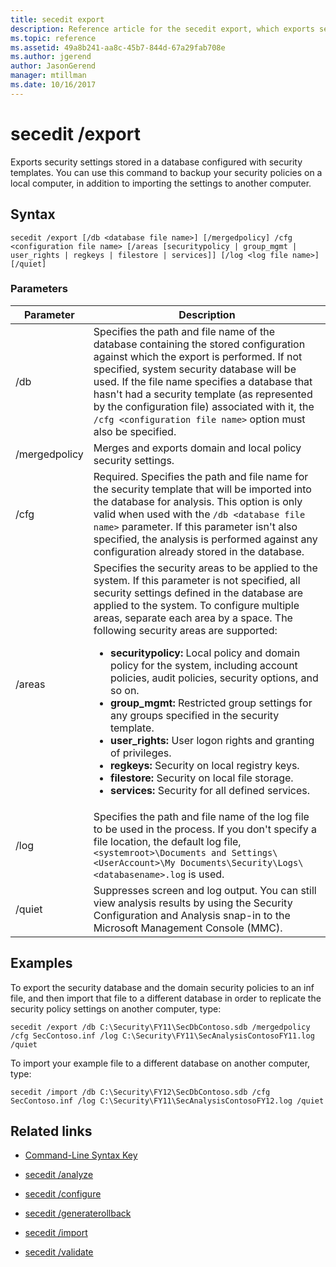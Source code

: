 ```yaml
---
title: secedit export
description: Reference article for the secedit export, which exports security settings stored in a database configured with security templates.
ms.topic: reference
ms.assetid: 49a8b241-aa8c-45b7-844d-67a29fab708e
ms.author: jgerend
author: JasonGerend
manager: mtillman
ms.date: 10/16/2017
---
```


# secedit /export

Exports security settings stored in a database configured with security templates. You can use this command to backup your security policies on a local computer, in addition to importing the settings to another computer.

## Syntax

```
secedit /export [/db <database file name>] [/mergedpolicy] /cfg <configuration file name> [/areas [securitypolicy | group_mgmt | user_rights | regkeys | filestore | services]] [/log <log file name>] [/quiet]
```

### Parameters

| Parameter | Description |
|--|--|
| /db | Specifies the path and file name of the database containing the stored configuration against which the export is performed. If not specified, system security database will be used. If the file name specifies a database that hasn't had a security template (as represented by the configuration file) associated with it, the `/cfg <configuration file name>` option must also be specified. |
| /mergedpolicy | Merges and exports domain and local policy security settings. |
| /cfg | Required. Specifies the path and file name for the security template that will be imported into the database for analysis. This option is only valid when used with the `/db <database file name>` parameter. If this parameter isn't also specified, the analysis is performed against any configuration already stored in the database. |
| /areas | Specifies the security areas to be applied to the system. If this parameter is not specified, all security settings defined in the database are applied to the system. To configure multiple areas, separate each area by a space. The following security areas are supported:<ul><li>**securitypolicy:** Local policy and domain policy for the system, including account policies, audit policies, security options, and so on.</li><li>  **group_mgmt:** Restricted group settings for any groups specified in the security template.</li><li>**user_rights:** User logon rights and granting of privileges.</li><li>**regkeys:** Security on local registry keys.</li><li>**filestore:** Security on local file storage.</li><li>**services:** Security for all defined services.</li></ul> |
| /log | Specifies the path and file name of the log file to be used in the process. If you don't specify a file location, the default log file, `<systemroot>\Documents and Settings\<UserAccount>\My Documents\Security\Logs\<databasename>.log` is used. |
| /quiet | Suppresses screen and log output. You can still view analysis results by using the Security Configuration and Analysis snap-in to the Microsoft Management Console (MMC). |

## Examples

To export the security database and the domain security policies to an inf file, and then import that file to a different database in order to replicate the security policy settings on another computer, type:

```
secedit /export /db C:\Security\FY11\SecDbContoso.sdb /mergedpolicy /cfg SecContoso.inf /log C:\Security\FY11\SecAnalysisContosoFY11.log /quiet
```

To import your example file to a different database on another computer, type:

```
secedit /import /db C:\Security\FY12\SecDbContoso.sdb /cfg SecContoso.inf /log C:\Security\FY11\SecAnalysisContosoFY12.log /quiet
```

## Related links

- [Command-Line Syntax Key](command-line-syntax-key.md)

- [secedit /analyze](secedit-analyze.md)

- [secedit /configure](secedit-configure.md)

- [secedit /generaterollback](secedit-generaterollback.md)

- [secedit /import](secedit-import.md)

- [secedit /validate](secedit-validate.md)
